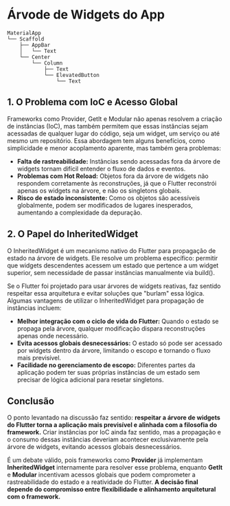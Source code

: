 # Árvode de Widgets do App

```
MaterialApp
└── Scaffold
    ├── AppBar
    │   └── Text
    └── Center
        └── Column
            ├── Text
            └── ElevatedButton
                └── Text
```

## 1. O Problema com IoC e Acesso Global
Frameworks como Provider, GetIt e Modular não apenas resolvem a criação de instâncias (IoC), mas também permitem que essas instâncias sejam acessadas de qualquer lugar do código, seja um widget, um serviço ou até mesmo um repositório. Essa abordagem tem alguns benefícios, como simplicidade e menor acoplamento aparente, mas também gera problemas:

- **Falta de rastreabilidade:** Instâncias sendo acessadas fora da árvore de widgets tornam difícil entender o fluxo de dados e eventos.
- **Problemas com Hot Reload:** Objetos fora da árvore de widgets não respondem corretamente às reconstruções, já que o Flutter reconstrói apenas os widgets na árvore, e não os singletons globais.
- **Risco de estado inconsistente:** Como os objetos são acessíveis globalmente, podem ser modificados de lugares inesperados, aumentando a complexidade da depuração.

## 2. O Papel do InheritedWidget
O InheritedWidget é um mecanismo nativo do Flutter para propagação de estado na árvore de widgets. Ele resolve um problema específico: permitir que widgets descendentes acessem um estado que pertence a um widget superior, sem necessidade de passar instâncias manualmente via build().

Se o Flutter foi projetado para usar árvores de widgets reativas, faz sentido respeitar essa arquitetura e evitar soluções que "burlam" essa lógica. Algumas vantagens de utilizar o InheritedWidget para propagação de instâncias incluem:

- **Melhor integração com o ciclo de vida do Flutter:** Quando o estado se propaga pela árvore, qualquer modificação dispara reconstruções apenas onde necessário.
- **Evita acessos globais desnecessários:** O estado só pode ser acessado por widgets dentro da árvore, limitando o escopo e tornando o fluxo mais previsível.
- **Facilidade no gerenciamento de escopo:** Diferentes partes da aplicação podem ter suas próprias instâncias de um estado sem precisar de lógica adicional para resetar singletons.

## Conclusão
O ponto levantado na discussão faz sentido: **respeitar a árvore de widgets do Flutter torna a aplicação mais previsível e alinhada com a filosofia do framework.** Criar instâncias por IoC ainda faz sentido, mas a propagação e o consumo dessas instâncias deveriam acontecer exclusivamente pela árvore de widgets, evitando acessos globais desnecessários.

É um debate válido, pois frameworks como **Provider** já implementam **InheritedWidget** internamente para resolver esse problema, enquanto **GetIt** e **Modular** incentivam acessos globais que podem comprometer a rastreabilidade do estado e a reatividade do Flutter. **A decisão final depende do compromisso entre flexibilidade e alinhamento arquitetural com o framework.**